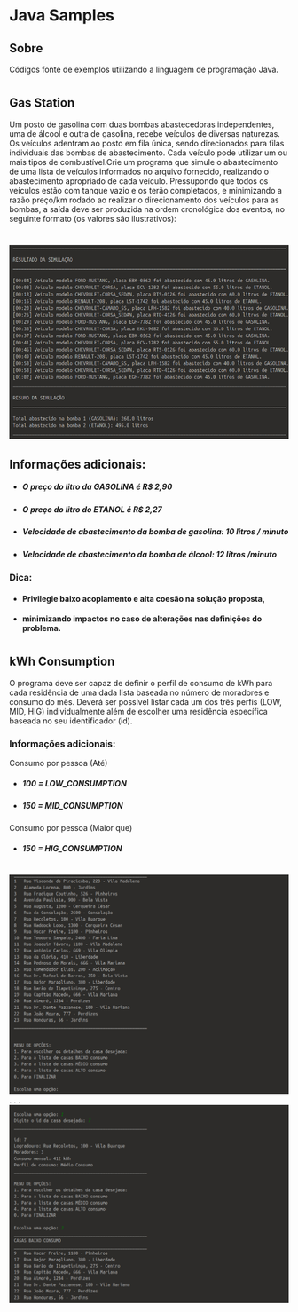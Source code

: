 # Java Samples
## Sobre
Códigos fonte de exemplos utilizando a linguagem de programação Java.
#
#
## Gas Station
Um posto de gasolina com duas bombas abastecedoras independentes, uma de álcool e outra de gasolina, recebe veículos de diversas naturezas. Os veículos adentram ao posto em fila única, sendo direcionados para filas individuais das bombas de abastecimento. Cada veículo pode utilizar um ou mais tipos de combustível.Crie um programa que simule o abastecimento de uma lista de veículos informados no arquivo fornecido, realizando o abastecimento apropriado de cada veículo. Pressupondo que todos os veículos estão com tanque vazio e os terão completados, e minimizando a razão preço/km rodado ao realizar o direcionamento dos veículos para as bombas, a saída deve ser produzida na ordem cronológica dos eventos, no seguinte formato (os valores são ilustrativos):
#
![results](https://github.com/okavango81/assets/blob/main/gas_station.png?raw=true)

## Informações adicionais:
- ##### O preço do litro da GASOLINA é R$ 2,90
- ##### O preço do litro do ETANOL é R$ 2,27
- ##### Velocidade de abastecimento da bomba de gasolina: 10 litros / minuto
- ##### Velocidade de abastecimento da bomba de álcool: 12 litros /minuto
### Dica:
- #### Privilegie baixo acoplamento e alta coesão na solução proposta,
- #### minimizando impactos no caso de alterações nas definições do problema.
#
#
## kWh Consumption
O programa deve ser capaz de definir o perfil de consumo de kWh para cada residência de uma dada lista baseada no número de moradores e consumo do mês. Deverá ser possível listar cada um dos três perfis (LOW, MID, HIG) individualmente além de escolher uma residência específica baseada no seu identificador (id).
### Informações adicionais:
Consumo por pessoa (Até)
- ##### 100 = LOW_CONSUMPTION
- ##### 150 = MID_CONSUMPTION
Consumo por pessoa (Maior que)
- ##### 150 = HIG_CONSUMPTION
#
![results](https://github.com/okavango81/assets/blob/main/kwh1.png)
.
.
.
![results](https://github.com/okavango81/assets/blob/main/kwh2.png)

